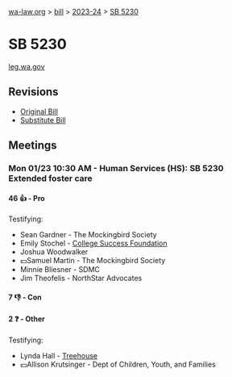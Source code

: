 [wa-law.org](/) > [bill](/bill/) > [2023-24](/bill/2023-24/) > [SB 5230](/bill/2023-24/sb/5230/)

# SB 5230
[leg.wa.gov](https://app.leg.wa.gov/billsummary?BillNumber=5230&Year=2023&Initiative=false)

## Revisions
* [Original Bill](1/)
* [Substitute Bill](S/)

## Meetings
### Mon 01/23 10:30 AM - Human Services (HS): SB 5230 Extended foster care
#### 46 👍 - Pro
Testifying:
* Sean Gardner - The Mockingbird Society
* Emily Stochel - [College Success Foundation](/org/college_success_foundation/)
* Joshua Woodwalker
* 💵Samuel Martin - The Mockingbird Society
* Minnie Bliesner - SDMC
* Jim Theofelis - NorthStar Advocates

#### 7 👎 - Con

#### 2 ❓ - Other
Testifying:
* Lynda Hall - [Treehouse](/org/treehouse/)
* 💵Allison Krutsinger - Dept of Children, Youth, and Families
